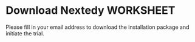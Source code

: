 # Download Nextedy WORKSHEET

Please fill in your email address to download the installation package and initiate the trial.


<script charset="utf-8" type="text/javascript" src="//js.hsforms.net/forms/shell.js"></script>
<script>
  hbspt.forms.create({
	portalId: "6265870",
	formId: "7bbfe403-1d5c-48fb-9e82-4bdcc46c7e4f"
});
</script>


